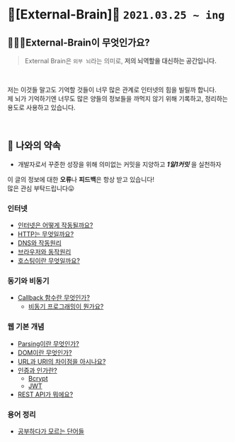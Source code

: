 # 🧠[External-Brain]🧠 `2021.03.25 ~ ing`
## 🙋🏻‍♂️External-Brain이 무엇인가요?
> External Brain은 `외부 뇌`라는 의미로, **저의 뇌역할을 대신하는 공간입니다.**<br>
<br>

저는 이것들 말고도 기억할 것들이 너무 많은 관계로 인터넷의 힘을 빌릴까 합니다.<br>
제 뇌가 기억하기엔 너무도 많은 양들의 정보들을 까먹지 않기 위해 기록하고, 정리하는 용도로 사용하고 있습니다.<br>

<br>

## 🤙 나와의 약속
- 개발자로서 꾸준한 성장을 위해 의미없는 커밋을 지양하고 ***1일1커밋*** 을 실천하자

이 글의 정보에 대한 **오류**나 **피드백**은 항상 받고 있습니다!<br>
많은 관심 부탁드립니다😛

### 인터넷
- [인터넷은 어떻게 작동될까요?](./Internet/Internet.md)<br>
- [HTTP는 무엇일까요?](./Internet/http.md)<br>
- [DNS와 작동원리](./Internet/DNS.md)<br>
- [브라우저와 동작원리](./Browser/Browser.md)<br>
- [호스팅이란 무엇일까요?](./Hosting/hosting.md)<br>
### 동기와 비동기
- [Callback 함수란 무엇인가?](./Callback/callback.md)<br>
    - [비동기 프로그래밍이 뭔가요?](./Async/Async.md)<br>
### 웹 기본 개념
- [Parsing이란 무엇인가?](./Parsing/Parsing.md)<br>
- [DOM이란 무엇인가?](./DOM/DOM.md)<br>
- [URL과 URI의 차이점을 아시나요?](./URI/uri.md)<br>
- [인증과 인가란?](./Auth/auth.md)<br>
    - [Bcrypt](./Auth/Bcrypt.md)<br>
    - [JWT](./Auth/JWT.md)<br>
- [REST API가 뭐에요?](./API/REST.md)
### 용어 정리
- [공부하다가 모르는 단어들](./ETC/ETC.md)
